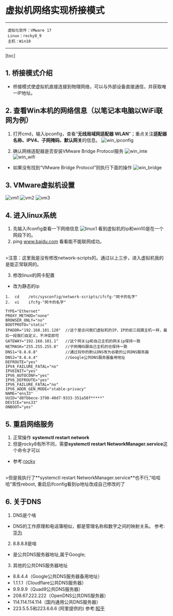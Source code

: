 # 虚拟机网络实现桥接模式

*********************************
     虚拟化软件：VMware 17            
     Linux：rocky8_9   
     主机：Win10                          
*********************************
[toc]

## 1. 桥接模式介绍
- 桥接模式使虚拟机直接连接到物理网络，可以与外部设备直接通信，并获取唯一IP地址。

## 2. 查看Win本机的网络信息（以笔记本电脑以WiFi联网为例）
1. 打开cmd，输入ipconfig，查看“**无线局域网适配器 WLAN**”；重点关注**适配器名称、IPV4、子网掩码、默认网关**的信息。
![win_ipconfig](../res/Bridging_network/win.png)

2. 确认网络适配器是否安装VMware Bridge Protocol服务
![win_inte](../res/Bridging_network/win_inte.png)
![win_wifi](../res/Bridging_network/win_wifi.png)
- 如果没有找到“VMware Bridge Protocol”则执行下面的操作
![win_bridge](../res/Bridging_network/win_bridge.png)

## 3. VMware虚拟机设置

![vm1](../res/Bridging_network/vm1.png)
![vm2](../res/Bridging_network/vm2.png)
![vm3](../res/Bridging_network/vm3.png)

## 4. 进入linux系统
1. 先输入ifconfig查看一下网络信息
![linux1](../res/Bridging_network/linux1.png)
看到虚拟机的ip和win10是在一个网段下的。
2. ping www.baidu.com 看看能不能联网成功。
<br/>
>注意：这里我是没有修改network-scripts的。通过以上三步，进入虚拟机我的是能正常联网的。

3. 修改linux的网卡配置
- 改为静态的ip

```shell
1.  cd    /etc/sysconfig/network-scripts/ifcfg-"网卡的名字"
2.  vi    ifcfg-"网卡的名字"    
```

```vim
TYPE="Ethernet"
PROXY_METHOD="none"
BROWSER_ONLY="no"
BOOTPROTO="static"
IPADDR="192.168.101.120"  //这个是访问我们虚拟机的IP，IP的前三段跟主机一样，最后一段我们自定义，不冲突即可
GATEWAY="192.168.101.1"   //这个网关ip和自己主机的网关ip保持一致
NETMASK="255.255.255.0"   //子网掩码跟自己主机的也保持一致
DNS1="8.8.8.8"            //通过将你的默认DNS改为谷歌的公共DNS服务器
DNS2="8.8.4.4"            //Google公共DNS服务器备用地址
DEFROUTE="yes"
IPV4_FAILURE_FATAL="no"
IPV6INIT="yes"
IPV6_AUTOCONF="yes"
IPV6_DEFROUTE="yes"
IPV6_FAILURE_FATAL="no"
IPV6_ADDR_GEN_MODE="stable-privacy"
NAME="ens33"
UUID="d8fbbece-3798-40d7-9333-351a58f*****"
DEVICE="ens33"
ONBOOT="yes"
```

## 5. 重启网络服务
1. 正常操作 **systemctl restart network**
2. 但是rocky8有所不同，需要**systemctl restart NetworkManager.service**这个命令才可以
- 参考:[rocky](https://forums.rockylinux.org/t/testing-network-service-not-found/2457)
<br/>
>但是我执行了**systemctl restart NetworkManager.service**也不行,"哈哈哈"索性reboot, 重启后ifconfig看到ip地址改成自己修改的了

## 6. 关于DNS

1. DNS是个啥
- DNS的工作原理和电话簿相似，都是管理名称和数字之间的映射关系。
参考:[华为](https://info.support.huawei.com/info-finder/encyclopedia/zh/DNS.html)
2. 8.8.8.8是啥
- 是公共DNS服务器地址,属于Google;
3. 其他的公共DNS服务器地址
- 8.8.4.4（Google公共DNS服务器备用地址）
- 1.1.1.1（Cloudflare公共DNS服务器）
- 9.9.9.9（Quad9公共DNS服务器）
- 208.67.222.222（OpenDNS公共DNS服务器）
- 114.114.114.114（国内通用公共DNS服务器）
- 223.5.5.5和223.6.6.6 (阿里提供的)
参考:[知乎](https://zhuanlan.zhihu.com/p/649915258)